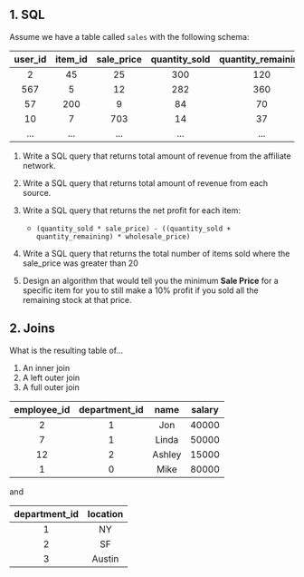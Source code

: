 ## 1. SQL

Assume we have a table called `sales` with the following schema:

|user_id | item_id | sale_price | quantity_sold | quantity_remaining | wholesale_price | source |
|:--:| :--:|:--:|:--:|:--:|:--:|:--:|
| 2 | 45 | 25 | 300 | 120 | 18 | in_store |
| 567 | 5 | 12 | 282 | 360 | 9 | online |
| 57 | 200 | 9 | 84 | 70 | 5.40 | affiliate |
| 10 | 7 | 703 | 14 | 37 | 562 | online |
| ... | ... | ... | ... | ... | ... | ... |

1. Write a SQL query that returns total amount of revenue from the affiliate network.

2. Write a SQL query that returns total amount of revenue from each source.

3. Write a SQL query that returns the net profit for each item:
    - `(quantity_sold * sale_price) - ((quantity_sold + quantity_remaining) * wholesale_price)`
  
4. Write a SQL query that returns the total number of items sold where the sale_price was greater than 20
  
5. Design an algorithm that would tell you the minimum **Sale Price** for a specific item for you to still make a 10% profit if you sold all the remaining stock at that price. 

## 2. Joins 

What is the resulting table of...
1. An inner join
2. A left outer join
3. A full outer join

| employee_id | department_id | name | salary |
|:--:|:--:|:--:|:--:|
| 2 | 1 | Jon | 40000 |
| 7 | 1 | Linda | 50000 |
| 12 | 2 | Ashley | 15000 |
| 1 | 0 | Mike | 80000 |

and

| department_id | location |
|:--:|:--:|
| 1 | NY |
| 2 | SF |
| 3 | Austin |
